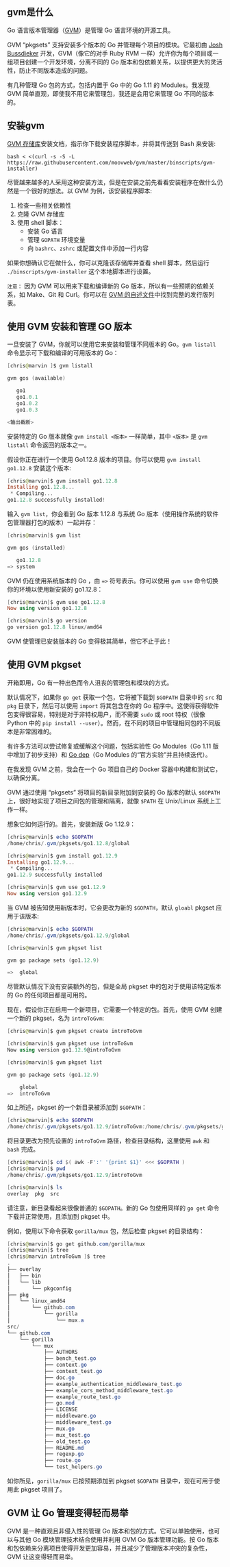 ## gvm是什么

Go 语言版本管理器（[GVM](https://link.zhihu.com/?target=https%3A//github.com/moovweb/gvm)）是管理 Go 语言环境的开源工具。

GVM “pkgsets” 支持安装多个版本的 Go 并管理每个项目的模块。它最初由 [Josh Bussdieker](https://link.zhihu.com/?target=https%3A//github.com/jbussdieker) 开发，GVM（像它的对手 Ruby RVM 一样）允许你为每个项目或一组项目创建一个开发环境，分离不同的 Go 版本和包依赖关系，以提供更大的灵活性，防止不同版本造成的问题。

有几种管理 Go 包的方式，包括内置于 Go 中的 Go 1.11 的 Modules。我发现 GVM 简单直观，即使我不用它来管理包，我还是会用它来管理 Go 不同的版本的。

## 安装gvm

[GVM 存储库](https://link.zhihu.com/?target=https%3A//github.com/moovweb/gvm%23installing)安装文档，指示你下载安装程序脚本，并将其传送到 Bash 来安装:

```shell
bash < <(curl -s -S -L https://raw.githubusercontent.com/moovweb/gvm/master/binscripts/gvm-installer)
```

尽管越来越多的人采用这种安装方法，但是在安装之前先看看安装程序在做什么仍然是一个很好的想法。以 GVM 为例，该安装程序脚本:

1. 检查一些相关依赖性
2. 克隆 GVM 存储库
3. 使用 shell 脚本：
   - 安装 Go 语言
   - 管理 `GOPATH` 环境变量
   - 向 `bashrc`、`zshrc` 或配置文件中添加一行内容

如果你想确认它在做什么，你可以克隆该存储库并查看 shell 脚本，然后运行 `./binscripts/gvm-installer` 这个本地脚本进行设置。

`注意：` 因为 GVM 可以用来下载和编译新的 Go 版本，所以有一些预期的依赖关系，如 Make、Git 和 Curl。你可以在 [GVM 的自述文件](https://link.zhihu.com/?target=https%3A//github.com/moovweb/gvm/blob/master/README.md)中找到完整的发行版列表。

## **使用 GVM 安装和管理 GO 版本**

一旦安装了 GVM，你就可以使用它来安装和管理不同版本的 Go。`gvm listall` 命令显示可下载和编译的可用版本的 Go：

```powershell
[chris@marvin ]$ gvm listall

gvm gos (available)

   go1
   go1.0.1
   go1.0.2
   go1.0.3

<输出截断>
```

安装特定的 Go 版本就像 `gvm install <版本>` 一样简单，其中 `<版本>` 是 `gvm listall` 命令返回的版本之一。

假设你正在进行一个使用 Go1.12.8 版本的项目。你可以使用 `gvm install go1.12.8` 安装这个版本:

```powershell
[chris@marvin]$ gvm install go1.12.8
Installing go1.12.8...
 * Compiling...
go1.12.8 successfully installed!
```

输入 `gvm list`，你会看到 Go 版本 1.12.8 与系统 Go 版本（使用操作系统的软件包管理器打包的版本）一起并存：

```powershell
[chris@marvin]$ gvm list

gvm gos (installed)

   go1.12.8
=> system
```

GVM 仍在使用系统版本的 Go ，由 `=>` 符号表示。你可以使用 `gvm use` 命令切换你的环境以使用新安装的 go1.12.8：

```powershell
[chris@marvin]$ gvm use go1.12.8
Now using version go1.12.8

[chris@marvin]$ go version
go version go1.12.8 linux/amd64
```

GVM 使管理已安装版本的 Go 变得极其简单，但它不止于此！

## **使用 GVM pkgset**

开箱即用，Go 有一种出色而令人沮丧的管理包和模块的方式。

默认情况下，如果你 `go get` 获取一个包，它将被下载到 `$GOPATH` 目录中的 `src` 和 `pkg` 目录下，然后可以使用 `import` 将其包含在你的 Go 程序中。这使得获得软件包变得很容易，特别是对于非特权用户，而不需要 `sudo` 或 root 特权（很像 Python 中的 `pip install --user`）。然而，在不同的项目中管理相同包的不同版本是非常困难的。

有许多方法可以尝试修复或缓解这个问题，包括实验性 Go Modules（Go 1.11 版中增加了初步支持）和 [Go dep](https://link.zhihu.com/?target=https%3A//golang.github.io/dep/)（Go Modules 的“官方实验”并且持续迭代）。

在我发现 GVM 之前，我会在一个 Go 项目自己的 Docker 容器中构建和测试它，以确保分离。

GVM 通过使用 “pkgsets” 将项目的新目录附加到安装的 Go 版本的默认 `$GOPATH` 上，很好地实现了项目之间包的管理和隔离，就像 `$PATH` 在 Unix/Linux 系统上工作一样。

想象它如何运行的。首先，安装新版 Go 1.12.9：

```powershell
[chris@marvin]$ echo $GOPATH
/home/chris/.gvm/pkgsets/go1.12.8/global

[chris@marvin]$ gvm install go1.12.9
Installing go1.12.9...
 * Compiling...
go1.12.9 successfully installed

[chris@marvin]$ gvm use go1.12.9
Now using version go1.12.9
```

当 GVM 被告知使用新版本时，它会更改为新的 `$GOPATH`，默认 `gloabl` pkgset 应用于该版本:

```powershell
[chris@marvin]$ echo $GOPATH
/home/chris/.gvm/pkgsets/go1.12.9/global

[chris@marvin]$ gvm pkgset list

gvm go package sets (go1.12.9)

=>  global
```

尽管默认情况下没有安装额外的包，但是全局 pkgset 中的包对于使用该特定版本的 Go 的任何项目都是可用的。

现在，假设你正在启用一个新项目，它需要一个特定的包。首先，使用 GVM 创建一个新的 pkgset，名为 `introToGvm`:

```powershell
[chris@marvin]$ gvm pkgset create introToGvm

[chris@marvin]$ gvm pkgset use introToGvm
Now using version go1.12.9@introToGvm

[chris@marvin]$ gvm pkgset list

gvm go package sets (go1.12.9)

    global
=>  introToGvm
```

如上所述，pkgset 的一个新目录被添加到 `$GOPATH`：

```powershell
[chris@marvin]$ echo $GOPATH
/home/chris/.gvm/pkgsets/go1.12.9/introToGvm:/home/chris/.gvm/pkgsets/go1.12.9/global
```

将目录更改为预先设置的 `introToGvm` 路径，检查目录结构，这里使用 `awk` 和 `bash` 完成。

```powershell
[chris@marvin]$ cd $( awk -F':' '{print $1}' <<< $GOPATH )
[chris@marvin]$ pwd
/home/chris/.gvm/pkgsets/go1.12.9/introToGvm

[chris@marvin]$ ls
overlay  pkg  src
```

请注意，新目录看起来很像普通的 `$GOPATH`。新的 Go 包使用同样的 `go get` 命令下载并正常使用，且添加到 pkgset 中。

例如，使用以下命令获取 `gorilla/mux` 包，然后检查 pkgset 的目录结构：

```powershell
[chris@marvin]$ go get github.com/gorilla/mux
[chris@marvin]$ tree
[chris@marvin introToGvm ]$ tree
.
├── overlay
│   ├── bin
│   └── lib
│       └── pkgconfig
├── pkg
│   └── linux_amd64
│       └── github.com
│           └── gorilla
│               └── mux.a
src/
└── github.com
    └── gorilla
        └── mux
            ├── AUTHORS
            ├── bench_test.go
            ├── context.go
            ├── context_test.go
            ├── doc.go
            ├── example_authentication_middleware_test.go
            ├── example_cors_method_middleware_test.go
            ├── example_route_test.go
            ├── go.mod
            ├── LICENSE
            ├── middleware.go
            ├── middleware_test.go
            ├── mux.go
            ├── mux_test.go
            ├── old_test.go
            ├── README.md
            ├── regexp.go
            ├── route.go
            └── test_helpers.go
```

如你所见，`gorilla/mux` 已按预期添加到 pkgset `$GOPATH` 目录中，现在可用于使用此 pkgset 项目了。

## **GVM 让 Go 管理变得轻而易举**

GVM 是一种直观且非侵入性的管理 Go 版本和包的方式。它可以单独使用，也可以与其他 Go 模块管理技术结合使用并利用 GVM Go 版本管理功能。按 Go 版本和包依赖来分离项目使得开发更加容易，并且减少了管理版本冲突的复杂性，GVM 让这变得轻而易举。